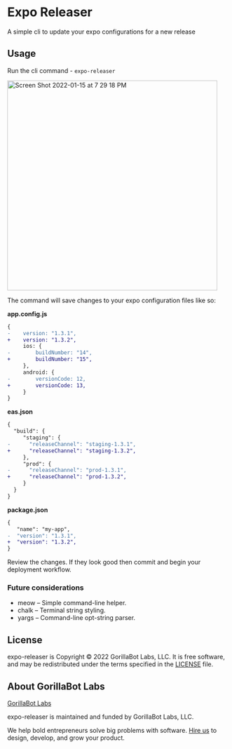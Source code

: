 # Expo Releaser

A simple cli to update your expo configurations for a new release 

## Usage

Run the cli command - `expo-releaser`

<img width="479" alt="Screen Shot 2022-01-15 at 7 29 18 PM" src="https://user-images.githubusercontent.com/1700158/149643842-8d601f33-839d-4239-823a-252f93abee53.png">


The command will save changes to your expo configuration files like so:

**app.config.js**
```diff
{
-    version: "1.3.1",
+    version: "1.3.2",
     ios: {
-        buildNumber: "14",
+        buildNumber: "15",
     },
     android: {
-        versionCode: 12,
+        versionCode: 13,
     }
}
```

**eas.json**
```diff
{
  "build": {
     "staging": {
-      "releaseChannel": "staging-1.3.1",
+      "releaseChannel": "staging-1.3.2",
     },
     "prod": {
-      "releaseChannel": "prod-1.3.1",
+      "releaseChannel": "prod-1.3.2",
     }
  }
}
```

**package.json**
```diff
{
   "name": "my-app",
-  "version": "1.3.1",
+  "version": "1.3.2",
}
```

Review the changes. If they look good then commit and begin your deployment workflow.

### Future considerations

- meow – Simple command-line helper.
- chalk – Terminal string styling.
- yargs – Command-line opt-string parser.

## License
expo-releaser is Copyright © 2022 GorillaBot Labs, LLC. It is free software, and may be redistributed under 
the terms specified in the [LICENSE](/LICENSE.md) file.

## About GorillaBot Labs

[GorillaBot Labs](https://gorillabotlabs.com?utm_source=github)

expo-releaser is maintained and funded by GorillaBot Labs, LLC.

We help bold entrepreneurs solve big problems with software. [Hire us][hire] to design, develop, and grow your product.

[hire]: https://gorillabotlabs.com/contact?utm_source=github
